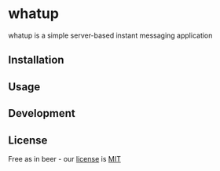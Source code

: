 # whatup

whatup is a simple server-based instant messaging application

## Installation

## Usage

## Development

## License

Free as in beer - our [license](https://github.com/jethrodaniel/whatup/blob/master/LICENSE) is [MIT](https://opensource.org/licenses/MIT)
